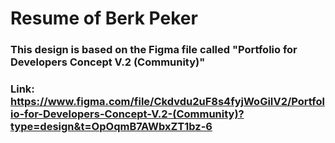 # Resume of Berk Peker

### This design is based on the Figma file called "Portfolio for Developers Concept V.2 (Community)"

### Link: https://www.figma.com/file/Ckdvdu2uF8s4fyjWoGiIV2/Portfolio-for-Developers-Concept-V.2-(Community)?type=design&t=OpOqmB7AWbxZT1bz-6
